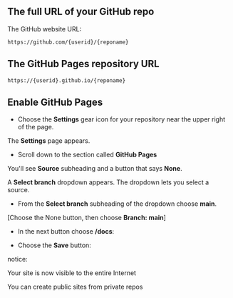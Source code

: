 <h2 >The full URL of your GitHub repo</h2>

<p>The GitHub website URL:</p>

<div class="language-plaintext highlighter-rouge"><div class="highlight"><pre class="highlight"><code>https://github.com/{userid}/{reponame}
</code></pre></div></div>

<h2 >The GitHub Pages repository URL  </h2>

<div class="language-plaintext highlighter-rouge"><div class="highlight"><pre class="highlight"><code>https://{userid}.github.io/{reponame}
</code></pre></div></div>

<h2 >Enable GitHub Pages  </h2>

* Choose the **Settings** gear icon for your repository near the upper right of the page.

The **Settings** page appears.

* Scroll down to the section called **GitHub Pages**

You'll see **Source** subheading and a button that says **None**.

A **Select branch** dropdown appears. The dropdown lets you select a source.

* From the **Select branch** subheading of the dropdown choose **main**.

[Choose the None button, then choose **Branch: main**]

* In the next button choose **/docs**:

* Choose the **Save** button:

notice:

Your site is now visible to the entire Internet

You can create public sites from private repos
